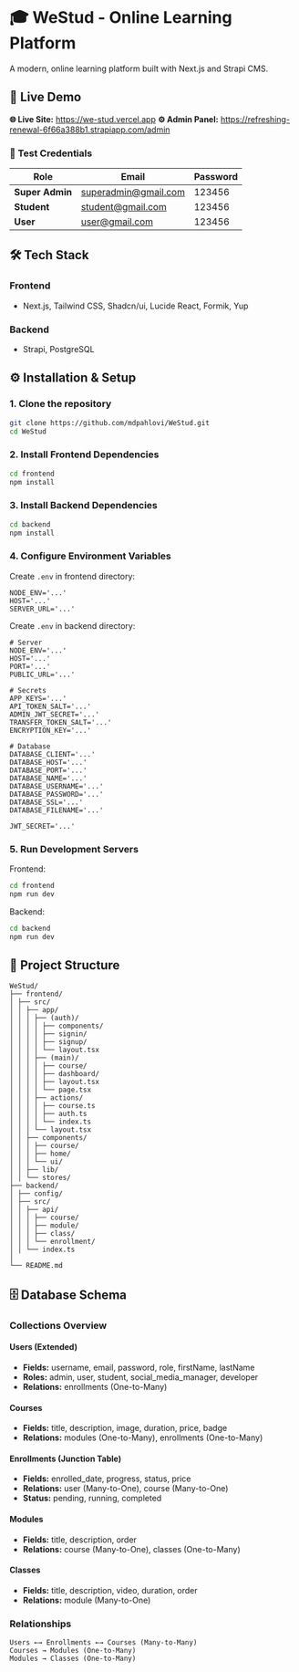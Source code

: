 # 🎓 WeStud - Online Learning Platform

A modern, online learning platform built with Next.js and Strapi CMS.

## 🚀 Live Demo

**🌐 Live Site:** https://we-stud.vercel.app
**⚙️ Admin Panel:** https://refreshing-renewal-6f66a388b1.strapiapp.com/admin

### 🔑 Test Credentials

| Role            | Email                | Password |
| --------------- | -------------------- | -------- |
| **Super Admin** | superadmin@gmail.com | 123456   |
| **Student**     | student@gmail.com    | 123456   |
| **User**        | user@gmail.com       | 123456   |

## 🛠 Tech Stack

### Frontend

-   Next.js, Tailwind CSS, Shadcn/ui, Lucide React, Formik, Yup

### Backend

-   Strapi, PostgreSQL

## ⚙️ Installation & Setup

### 1. Clone the repository

```bash
git clone https://github.com/mdpahlovi/WeStud.git
cd WeStud
```

### 2. Install Frontend Dependencies

```bash
cd frontend
npm install
```

### 3. Install Backend Dependencies

```bash
cd backend
npm install
```

### 4. Configure Environment Variables

Create `.env` in frontend directory:

```env
NODE_ENV='...'
HOST='...'
SERVER_URL='...'
```

Create `.env` in backend directory:

```env
# Server
NODE_ENV='...'
HOST='...'
PORT='...'
PUBLIC_URL='...'

# Secrets
APP_KEYS='...'
API_TOKEN_SALT='...'
ADMIN_JWT_SECRET='...'
TRANSFER_TOKEN_SALT='...'
ENCRYPTION_KEY='...'

# Database
DATABASE_CLIENT='...'
DATABASE_HOST='...'
DATABASE_PORT='...'
DATABASE_NAME='...'
DATABASE_USERNAME='...'
DATABASE_PASSWORD='...'
DATABASE_SSL='...'
DATABASE_FILENAME='...'

JWT_SECRET='...'
```

### 5. Run Development Servers

Frontend:

```bash
cd frontend
npm run dev
```

Backend:

```bash
cd backend
npm run dev
```

## 📁 Project Structure

```
WeStud/
├── frontend/
│ ├── src/
│ │ ├── app/
│ │ │ ├── (auth)/
│ │ │ │ ├── components/
│ │ │ │ ├── signin/
│ │ │ │ ├── signup/
│ │ │ │ └── layout.tsx
│ │ │ ├── (main)/
│ │ │ │ ├── course/
│ │ │ │ ├── dashboard/
│ │ │ │ ├── layout.tsx
│ │ │ │ └── page.tsx
│ │ │ ├── actions/
│ │ │ │ ├── course.ts
│ │ │ │ ├── auth.ts
│ │ │ │ └── index.ts
│ │ │ └── layout.tsx
│ │ ├── components/
│ │ │ ├── course/
│ │ │ ├── home/
│ │ │ └── ui/
│ │ ├── lib/
│ │ └── stores/
├── backend/
│ ├── config/
│ ├── src/
│ │ ├── api/
│ │ │ ├── course/
│ │ │ ├── module/
│ │ │ ├── class/
│ │ │ └── enrollment/
│ │ └── index.ts
│
└── README.md
```

## 🗄 Database Schema

### Collections Overview

#### Users (Extended)

-   **Fields:** username, email, password, role, firstName, lastName
-   **Roles:** admin, user, student, social_media_manager, developer
-   **Relations:** enrollments (One-to-Many)

#### Courses

-   **Fields:** title, description, image, duration, price, badge
-   **Relations:** modules (One-to-Many), enrollments (One-to-Many)

#### Enrollments (Junction Table)

-   **Fields:** enrolled_date, progress, status, price
-   **Relations:** user (Many-to-One), course (Many-to-One)
-   **Status:** pending, running, completed

#### Modules

-   **Fields:** title, description, order
-   **Relations:** course (Many-to-One), classes (One-to-Many)

#### Classes

-   **Fields:** title, description, video, duration, order
-   **Relations:** module (Many-to-One)

### Relationships

```
Users ←→ Enrollments ←→ Courses (Many-to-Many)
Courses → Modules (One-to-Many)
Modules → Classes (One-to-Many)
```
